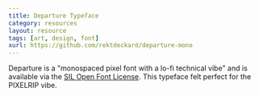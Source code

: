 ```yaml
---
title: Departure Typeface
category: resources
layout: resource
tags: [art, design, font]
xurl: https://github.com/rektdeckard/departure-mono
---
```



Departure is a "monospaced pixel font with a lo-fi technical vibe" and is available via the [SIL Open Font License](https://openfontlicense.org). This typeface felt perfect for the PIXELRIP vibe. 